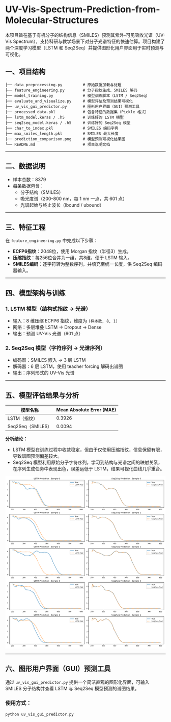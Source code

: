 # UV-Vis-Spectrum-Prediction-from-Molecular-Structures
本项目旨在基于有机分子的结构信息（SMILES）预测其紫外-可见吸收光谱（UV-Vis Spectrum），支持科研与教学场景下对分子光谱特征的快速估算。项目构建了两个深度学习模型（LSTM 和 Seq2Seq）并提供图形化用户界面用于实时预测与可视化。
## 一、项目结构

```
├── data_preprocessing.py         # 原始数据加载与处理
├── feature_engineering.py        # 分子指纹生成、SMILES 编码
├── model_training.py             # 模型训练脚本（LSTM / Seq2Seq）
├── evaluate_and_visualize.py     # 模型评估及预测结果可视化
├── uv_vis_gui_predictor.py       # 图形用户界面（GUI）预测工具
├── processed_data.pkl            # 包含特征的数据集（Pickle 格式）
├── lstm_model.keras / .h5        # 训练好的 LSTM 模型
├── seq2seq_model.keras / .h5     # 训练好的 Seq2Seq 模型
├── char_to_index.pkl             # SMILES 编码字典
├── max_smiles_length.pkl         # SMILES 最大长度
├── prediction_comparison.png     # 模型预测可视化结果图
└── README.md                     # 项目说明文档
```

---

## 二、数据说明

- 样本总数：8379
- 每条数据包含：
  - 分子结构（SMILES）
  - 吸光度谱（200–800 nm，每 1 nm 一点，共 601 点）
  - 光谱起始与终止波长（lbound / ubound）

---

## 三、特征工程

在 `feature_engineering.py` 中完成以下步骤：

- **ECFP6指纹**：2048位，使用 Morgan 指纹（半径3）生成。
- **压缩指纹**：每256位合并为一组，共8维，便于 LSTM 输入。
- **SMILES编码**：逐字符转为整数序列，并填充至统一长度，供 Seq2Seq 编码器输入。

---

## 四、模型架构与训练

### 1. LSTM 模型（结构式指纹 → 光谱）

- 输入：8 维压缩 ECFP6 指纹，维度为 `(样本数, 8, 1)`
- 网络：多层堆叠 LSTM → Dropout → Dense
- 输出：预测 UV-Vis 光谱（601 点）

### 2. Seq2Seq 模型（字符序列 → 光谱序列）

- 编码器：SMILES 嵌入 → 3 层 LSTM
- 解码器：6 层 LSTM，使用 teacher forcing 解码出谱图
- 输出：序列形式的 UV-Vis 光谱

---

## 五、模型评估结果与分析

| 模型名称            | Mean Absolute Error (MAE) |
|---------------------|----------------------------|
| LSTM（指纹）        | 0.3926                     |
| Seq2Seq（SMILES）   | 0.0094                     |

**分析结论：**

- LSTM 模型在训练过程中收敛稳定，但由于仅使用压缩指纹，信息保留有限，导致谱图预测偏差较大。
- Seq2Seq 模型利用原始分子字符序列，学习到结构与光谱之间的映射关系，在序列生成任务中表现出色，误差远低于 LSTM，结果可视化曲线几乎重合。

![Prediction Comparison](prediction_comparison.png)

---

## 六、图形用户界面（GUI）预测工具

通过 `uv_vis_gui_predictor.py` 提供一个简洁直观的图形化界面，可输入 SMILES 分子结构并查看 LSTM 与 Seq2Seq 模型预测的谱图结果。

### 使用方式：

```bash
python uv_vis_gui_predictor.py
